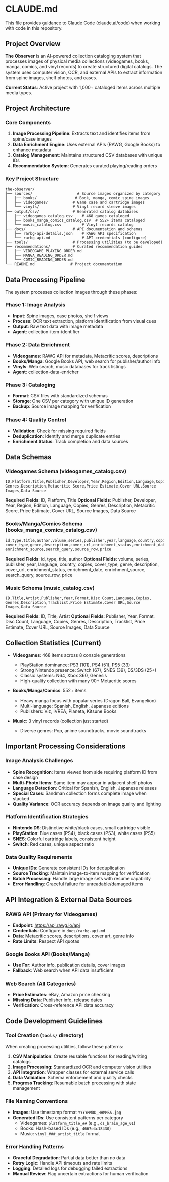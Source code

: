 # CLAUDE.md

This file provides guidance to Claude Code (claude.ai/code) when working with code in this repository.

## Project Overview

**The Observer** is an AI-powered collection cataloging system that processes images of physical media collections (videogames, books, manga, comics, and vinyl records) to create structured digital catalogs. The system uses computer vision, OCR, and external APIs to extract information from spine images, shelf photos, and cases.

**Current Status**: Active project with 1,000+ cataloged items across multiple media types.

## Project Architecture

### Core Components

1. **Image Processing Pipeline**: Extracts text and identifies items from spine/case images
2. **Data Enrichment Engine**: Uses external APIs (RAWG, Google Books) to enhance metadata
3. **Catalog Management**: Maintains structured CSV databases with unique IDs
4. **Recommendation System**: Generates curated playing/reading orders

### Key Project Structure

```
the-observer/
├── sources/                    # Source images organized by category
│   ├── books/                 # Book, manga, comic spine images
│   ├── videogames/           # Game case and cartridge images  
│   └── vinyls/               # Vinyl record sleeve images
├── output/csv/               # Generated catalog databases
│   ├── videogames_catalog.csv    # 468 games cataloged
│   ├── books_manga_comics_catalog.csv  # 552+ items cataloged
│   └── music_catalog.csv         # Vinyl records catalog
├── docs/                     # API documentation and schemas
│   ├── rarbg-api-details.json    # RAWG API specification
│   └── rarbg-api.md              # API credentials (configure)
├── tools/                    # Processing utilities (to be developed)
├── recommendations/          # Curated recommendation guides
│   ├── VIDEOGAME_PLAYING_ORDER.md
│   ├── MANGA_READING_ORDER.md
│   └── COMIC_READING_ORDER.md
└── README.md                # Project documentation
```

## Data Processing Pipeline

The system processes collection images through these phases:

### Phase 1: Image Analysis
- **Input**: Spine images, case photos, shelf views
- **Process**: OCR text extraction, platform identification from visual cues
- **Output**: Raw text data with image metadata
- **Agent**: collection-item-identifier

### Phase 2: Data Enrichment  
- **Videogames**: RAWG API for metadata, Metacritic scores, descriptions
- **Books/Manga**: Google Books API, web search for publisher/author info
- **Vinyls**: Web search, music databases for track listings
- **Agent**: collection-data-enricher

### Phase 3: Cataloging
- **Format**: CSV files with standardized schemas
- **Storage**: One CSV per category with unique ID generation
- **Backup**: Source image mapping for verification

### Phase 4: Quality Control
- **Validation**: Check for missing required fields
- **Deduplication**: Identify and merge duplicate entries
- **Enrichment Status**: Track completion and data sources

## Data Schemas

### Videogames Schema (videogames_catalog.csv)
```csv
ID,Platform,Title,Publisher,Developer,Year,Region,Edition,Language,Copies,
Genres,Description,Metacritic Score,Price Estimate,Cover URL,Source Images,Data Source
```

**Required Fields**: ID, Platform, Title
**Optional Fields**: Publisher, Developer, Year, Region, Edition, Language, Copies, Genres, Description, Metacritic Score, Price Estimate, Cover URL, Source Images, Data Source

### Books/Manga/Comics Schema (books_manga_comics_catalog.csv)
```csv
id,type,title,author,volume,series,publisher,year,language,country,copies,
cover_type,genre,description,cover_url,enrichment_status,enrichment_date,
enrichment_source,search_query,source_row,price
```

**Required Fields**: id, type, title, author
**Optional Fields**: volume, series, publisher, year, language, country, copies, cover_type, genre, description, cover_url, enrichment_status, enrichment_date, enrichment_source, search_query, source_row, price

### Music Schema (music_catalog.csv)
```csv
ID,Title,Artist,Publisher,Year,Format,Disc Count,Language,Copies,
Genres,Description,Tracklist,Price Estimate,Cover URL,Source Images,Data Source
```

**Required Fields**: ID, Title, Artist
**Optional Fields**: Publisher, Year, Format, Disc Count, Language, Copies, Genres, Description, Tracklist, Price Estimate, Cover URL, Source Images, Data Source

## Collection Statistics (Current)

- **Videogames**: 468 items across 8 console generations
  - PlayStation dominance: PS3 (101), PS4 (51), PS5 (33)
  - Strong Nintendo presence: Switch (67), SNES (39), DS/3DS (25+)
  - Classic systems: N64, Xbox 360, Genesis
  - High-quality collection with many 90+ Metacritic scores

- **Books/Manga/Comics**: 552+ items
  - Heavy manga focus with popular series (Dragon Ball, Evangelion)
  - Multi-language: Spanish, English, Japanese editions
  - Publishers: Viz, IVREA, Planeta, Kitsune Books

- **Music**: 3 vinyl records (collection just started)
  - Diverse genres: Pop, anime soundtracks, movie soundtracks

## Important Processing Considerations

### Image Analysis Challenges
- **Spine Recognition**: Items viewed from side requiring platform ID from case design
- **Multi-Photo Items**: Same item may appear in adjacent shelf photos
- **Language Detection**: Critical for Spanish, English, Japanese releases
- **Special Cases**: Sandman collection forms complete image when stacked
- **Quality Variance**: OCR accuracy depends on image quality and lighting

### Platform Identification Strategies
- **Nintendo DS**: Distinctive white/black cases, small cartridge visible
- **PlayStation**: Blue cases (PS4), black cases (PS3), white cases (PS5)
- **SNES**: Colorful cartridge labels, consistent height
- **Switch**: Red cases, unique aspect ratio

### Data Quality Requirements
- **Unique IDs**: Generate consistent IDs for deduplication
- **Source Tracking**: Maintain image-to-item mapping for verification
- **Batch Processing**: Handle large image sets with resume capability
- **Error Handling**: Graceful failure for unreadable/damaged items

## API Integration & External Data Sources

### RAWG API (Primary for Videogames)
- **Endpoint**: https://api.rawg.io/api
- **Credentials**: Configure in `docs/rarbg-api.md` 
- **Data**: Metacritic scores, descriptions, cover art, genre info
- **Rate Limits**: Respect API quotas

### Google Books API (Books/Manga)
- **Use For**: Author info, publication details, cover images
- **Fallback**: Web search when API data insufficient

### Web Search (All Categories)
- **Price Estimates**: eBay, Amazon price checking
- **Missing Data**: Publisher info, release dates
- **Verification**: Cross-reference API data accuracy

## Code Development Guidelines

### Tool Creation (`tools/` directory)
When creating processing utilities, follow these patterns:

1. **CSV Manipulation**: Create reusable functions for reading/writing catalogs
2. **Image Processing**: Standardized OCR and computer vision utilities  
3. **API Integration**: Wrapper classes for external service calls
4. **Data Validation**: Schema enforcement and quality checks
5. **Progress Tracking**: Resumable batch processing with state management

### File Naming Conventions
- **Images**: Use timestamp format `YYYYMMDD_HHMMSS.jpg`
- **Generated IDs**: Use consistent patterns per category
  - Videogames: `platform_title_##` (e.g., `ds_brain_age_01`)
  - Books: Hash-based IDs (e.g., `4667e4c18430`)
  - Music: `vinyl_###_artist_title` format

### Error Handling Patterns
- **Graceful Degradation**: Partial data better than no data
- **Retry Logic**: Handle API timeouts and rate limits
- **Logging**: Detailed logs for debugging failed extractions
- **Manual Review**: Flag uncertain extractions for human verification